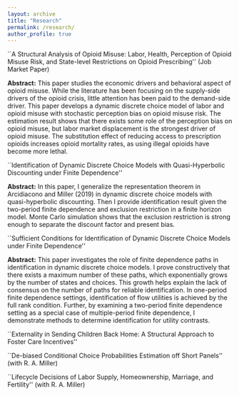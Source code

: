 ```yaml
---
layout: archive
title: "Research"
permalink: /research/
author_profile: true
---
```


``A Structural Analysis of Opioid Misuse: Labor, Health, Perception of Opioid Misuse Risk, and
State-level Restrictions on Opioid Prescribing'' (Job Market Paper)

**Abstract:** This paper studies the economic drivers and behavioral aspect of opioid misuse. While the literature has been focusing on the supply-side drivers of the opioid crisis, little attention has been paid to the demand-side driver. This paper develops a dynamic discrete choice model of labor and opioid misuse with stochastic perception bias on opioid misuse risk. The estimation result shows that there exists some role of the perception bias on opioid misuse, but labor market displacement is the strongest driver of opioid misuse. The substitution effect of reducing access to prescription opioids increases opioid mortality rates, as using illegal opioids have become more lethal.

``Identification of Dynamic Discrete Choice Models with Quasi-Hyperbolic Discounting under
Finite Dependence''

**Abstract:** In this paper, I generalize the representation theorem in Arcidiacono and Miller (2019) in dynamic discrete choice models with quasi-hyperbolic discounting. Then I provide identification result given the two-period finite dependence and exclusion restriction in a finite horizon model. Monte Carlo simulation shows that the exclusion restriction is strong enough to separate the discount factor and present bias.

``Sufficient Conditions for Identification of Dynamic Discrete Choice Models under Finite Dependence''

**Abstract:** This paper investigates the role of finite dependence paths in identification in dynamic discrete choice models. I prove constructively that there exists a maximum number of these paths, which exponentially grows by the number of states and choices. This growth helps explain the lack of consensus on the number of paths for reliable identification. In one-period finite dependence settings, identification of flow utilities is achieved by the full rank condition. Further, by examining a two-period finite dependence setting as a special case of multiple-period finite dependence, I demonstrate methods to determine identification for utility contrasts.

``Externality in Sending Children Back Home: A Structural Approach to Foster Care Incentives''

``De-biased Conditional Choice Probabilities Estimation off Short Panels'' (with R. A. Miller)

``Lifecycle Decisions of Labor Supply, Homeownership, Marriage, and Fertility'' (with R. A. Miller)
